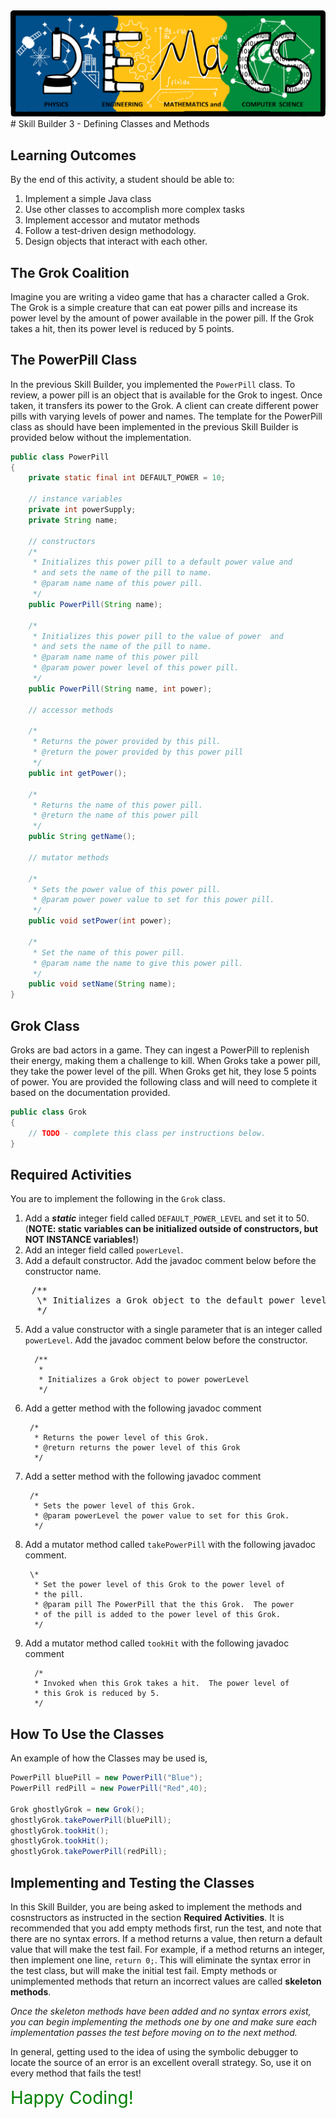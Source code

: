 <div style="text-align:center;"><img src="src/main/resources/pemacs-logo.png"></div>
# Skill Builder 3 - Defining Classes and Methods

## Learning Outcomes

By the end of this activity, a student should be able to:

1. Implement a simple Java class
2. Use other classes to accomplish more complex tasks
3. Implement accessor and mutator methods
4. Follow a test-driven design methodology.
4. Design objects that interact with each other.

## The Grok Coalition

Imagine you are writing a video game that has a character called a Grok. The Grok is a simple creature that can eat power pills and increase its power level by the amount of power available in the power pill. If the Grok takes a hit, then its power level is reduced by 5 points.

## The PowerPill Class

In the previous Skill Builder, you implemented the `PowerPill` class.  To review,
a power pill is an object that is available for the Grok to ingest.  Once taken, it transfers its power to the Grok.  A client can create different power pills with varying levels of power and names.  The template for the PowerPill class as should have been implemented in the previous Skill Builder is provided below without the implementation.

```java
public class PowerPill
{
    private static final int DEFAULT_POWER = 10;
    
    // instance variables
    private int powerSupply;
    private String name;
    
    // constructors
    /*
     * Initializes this power pill to a default power value and
     * and sets the name of the pill to name.
     * @param name name of this power pill.
     */
    public PowerPill(String name);
    
    /*
     * Initializes this power pill to the value of power  and
     * and sets the name of the pill to name.
     * @param name name of this power pill
     * @param power power level of this power pill.
     */
    public PowerPill(String name, int power);
    
    // accessor methods
    
    /*
     * Returns the power provided by this pill.
     * @return the power provided by this power pill
     */
    public int getPower();
    
    /*
     * Returns the name of this power pill.
     * @return the name of this power pill
     */
    public String getName();
    
    // mutator methods
    
    /*
     * Sets the power value of this power pill.
     * @param power power value to set for this power pill.
     */
    public void setPower(int power);
    
    /*
     * Set the name of this power pill.
     * @param name the name to give this power pill.
     */
    public void setName(String name);
}

```

## Grok Class

Groks are bad actors in a game. They can ingest a PowerPill to replenish their energy, making them a challenge to kill. When Groks take a power pill, they take the power level of the pill. When Groks get hit, they lose 5 points of power. You are provided the following class and will need to complete it based on the documentation provided.

```java
public class Grok
{
    // TODO - complete this class per instructions below.
}
```

## Required Activities

You are to implement the following in the `Grok` class.

1. Add a ***static*** integer field called `DEFAULT_POWER_LEVEL` and set it to 50. (**NOTE: static variables can be initialized outside of constructors, but NOT INSTANCE variables!**)
2. Add an integer field called `powerLevel`.
3. Add a default constructor.  Add the javadoc comment below before the constructor name.
<pre>
	/**
     \* Initializes a Grok object to the default power level of 50.
     */
</pre>
5. Add a value constructor with a single parameter that is an integer called `powerLevel`.  Add the javadoc comment below before the constructor.

	```
	  /**
	   *
       * Initializes a Grok object to power powerLevel
       */
	```
	
6. Add a getter method with the following javadoc comment

   ```
    /*
     * Returns the power level of this Grok.
     * @return returns the power level of this Grok
     */
   ```
   
7. Add a setter method with the following javadoc comment
   
   ```
    /*
     * Sets the power level of this Grok.
     * @param powerLevel the power value to set for this Grok.
     */

   ```

8. Add a mutator method called `takePowerPill` with the following javadoc comment.
   
   ```
    \*
     * Set the power level of this Grok to the power level of
     * the pill.
     * @param pill The PowerPill that the this Grok.  The power
     * of the pill is added to the power level of this Grok.
     */
   ```
   
9. Add a mutator method called `tookHit` with the following javadoc comment

   ```
     /*
     * Invoked when this Grok takes a hit.  The power level of
     * this Grok is reduced by 5.
     */
   ```

## How To Use the Classes

An example of how the Classes may be used is,

```java
PowerPill bluePill = new PowerPill("Blue");
PowerPill redPill = new PowerPill("Red",40);

Grok ghostlyGrok = new Grok();
ghostlyGrok.takePowerPill(bluePill);
ghostlyGrok.tookHit();
ghostlyGrok.tookHit();
ghostlyGrok.takePowerPill(redPill);
```

## Implementing and Testing the Classes

In this Skill Builder, you are being asked to implement the methods and cosnstructors as instructed in the section **Required Activities**.  It is recommended that you add empty methods first, run the test, and note that there are no syntax errors.  If a method returns a value, then return a default value that will make the test fail.  For example, if a method returns an integer, then implement one line, `return 0;`.  This will eliminate the syntax error in the test class, but will make the initial test fail. Empty methods or unimplemented methods  that return an incorrect values are called **skeleton methods**.

*Once the skeleton methods have been added and no syntax errors exist, you can begin implementing the methods one by one and make sure each implementation passes the test before moving on to the next method.*

In general, getting used to the idea of using the symbolic debugger to locate the source of an error is an excellent
overall strategy.  So, use it on every method that fails the test!


<span style="font-size:2em;color:green;">Happy Coding!</span>